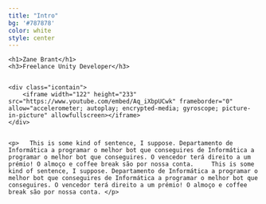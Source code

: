 ```yaml
---
title: "Intro"
bg: '#787878'
color: white
style: center
---
```


<div class="intro-title"> 

	<h1>Zane Brant</h1>
	<h3>Freelance Unity Developer</h3>

</div>


<div class="big column intro-video">

	<div class="icontain">
		<iframe width="122" height="233" src="https://www.youtube.com/embed/Aq_iXbpUCwk" frameborder="0" allow="accelerometer; autoplay; encrypted-media; gyroscope; picture-in-picture" allowfullscreen></iframe>
	</div>

</div>

<div>

	<p>   This is some kind of sentence, I suppose. Departamento de Informática a programar o melhor bot que conseguires de Informática a programar o melhor bot que conseguires. O vencedor terá direito a um prémio! O almoço e coffee break são por nossa conta.     This is some kind of sentence, I suppose. Departamento de Informática a programar o melhor bot que conseguires de Informática a programar o melhor bot que conseguires. O vencedor terá direito a um prémio! O almoço e coffee break são por nossa conta. </p>

</div>
